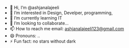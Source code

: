 - 👋 Hi, I’m @ashjanalajeeli
- 👀 I’m interested in Design, Develper, programming,
- 🌱 I’m currently learning IT
- 💞️ I’m looking to collaborate...
- 📫 How to reach me email: ashjanalajeeli123@gmail.com
- 😄 Pronouns: ..
- ⚡ Fun fact: no stars without dark

<!---
ashjanalajeeli/ashjanalajeeli is a ✨ special ✨ repository because its `README.md` (this file) appears on your GitHub profile.
You can click the Preview link to take a look at your changes.
--->
